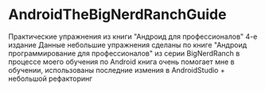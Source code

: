 # AndroidTheBigNerdRanchGuide
Практические упражнения из книги "Андроид для профессионалов" 4-е издание
Данные небольшие упражнения сделаны по книге "Андроид программирование для профессионалов" из серии BigNerdRanch в процессе моего обучения по Android
книга очень помогает мне в обучении, использованы последние измения в AndroidStudio + небольшой рефакторинг

